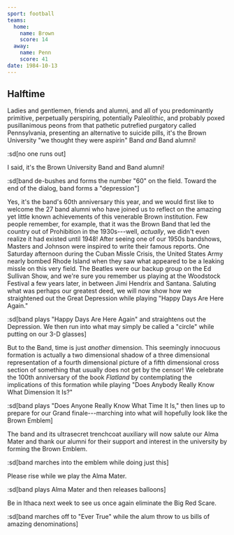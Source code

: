 ```yaml
---
sport: football
teams:
  home:
    name: Brown
    score: 14
  away:
    name: Penn
    score: 41
date: 1984-10-13
---
```


## Halftime

Ladies and gentlemen, friends and alumni, and all of you predominantly primitive, perpetually perspiring, potentially Paleolithic, and probably poxed pusillanimous peons from that pathetic putrefied purgatory called Pennsylvania, presenting an alternative to suicide pills, it's the Brown University "we thought they were aspirin" Band _and_ Band alumni!

:sd[no one runs out]

I said, it's the Brown University Band and Band alumni!

:sd[band de-bushes and forms the number "60" on the field. Toward the end of the dialog, band forms a "depression"]

Yes, it's the band's 60th anniversary this year, and we would first like to welcome the 27 band alumni who have joined us to reflect on the amazing yet little known achievements of this venerable Brown institution. Few people remember, for example, that it was the Brown Band that led the country out of Prohibition in the 1930s---well, _actually_, we didn't even realize it had existed until 1948! After seeing one of our 1950s bandshows, Masters and Johnson were inspired to write their famous reports. One Saturday afternoon during the Cuban Missle Crisis, the United States Army nearly bombed Rhode Island when they saw what appeared to be a leaking missle on this very field. The Beatles were our backup group on the Ed Sullivan Show, and we're sure you remember us playing at the Woodstock Festival a few years later, in between Jimi Hendrix and Santana. Saluting what was perhaps our greatest deed, we will now show how we straightened out the Great Depression while playing "Happy Days Are Here Again."

:sd[band plays "Happy Days Are Here Again" and straightens out the Depression. We then run into what may simply be called a "circle" while putting on our 3-D glasses]

But to the Band, time is just _another_ dimension. This seemingly innocuous formation is actually a two dimensional shadow of a three dimensional representation of a fourth dimensional picture of a fifth dimensional cross section of something that usually does not get by the censor! We celebrate the 100th anniversary of the book _Flatland_ by contemplating the implications of this formation while playing "Does Anybody Really Know What Dimension It Is?"

:sd[band plays "Does Anyone Really Know What Time It Is," then lines up to prepare for our Grand finale---marching into what will hopefully look like the Brown Emblem]

The band and its ultrasecret trenchcoat auxiliary will now salute our Alma Mater and thank our alumni for their support and interest in the university by forming the Brown Emblem.

:sd[band marches into the emblem while doing just this]

Please rise while we play the Alma Mater.

:sd[band plays Alma Mater and then releases balloons]

Be in Ithaca next week to see us once again eliminate the Big Red Scare.

:sd[band marches off to "Ever True" while the alum throw to us bills of amazing denominations]
